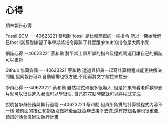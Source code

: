 心得
===

期末報告心得

Fossil SCM
---40623221  蔡和勳
fossil 是比較簡單的一些指令
所以一開始我們已fossil當基礎練習了半學期將指令弄熟了其實跟github的指令是大同小異

網誌心得
--40623221 蔡和勳
將平常上課所學的指令及程式碼運用讓自己的網誌可以更新

Github 協同倉儲
---40623221  蔡和勳
透過與組員一起寫計算機程式能更快解決問題,協同報告可以自動編排也很方便,不用再將文字檔拉來拉去

學員心得
---40623221  蔡和勳
雖然程式碼很多很嚇人,
但是如果有看老師教學影片就可以很快進入狀況可以學很快,
自己在花點時間就可以將程式完成


說明各學員任務與執行過程
--40623221  蔡和勳
組員所負責的計算機程式內容不一樣
若前面的按鈕和排版沒做好後面就沒辦法接下去做,還有按鈕名稱也很重要,
錯誤的話會沒辦法執行計畫
